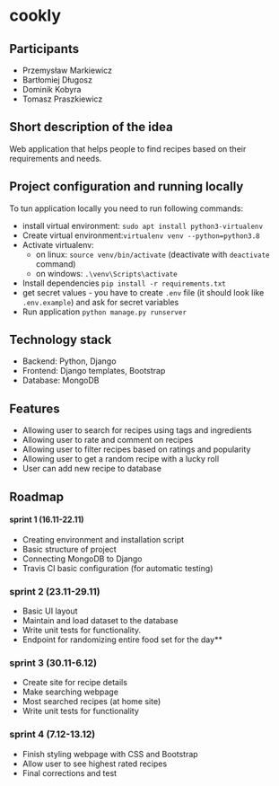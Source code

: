 # **cookly**
## Participants
 * Przemysław Markiewicz
 * Bartłomiej Długosz
 * Dominik Kobyra
 * Tomasz Praszkiewicz
 
 ## Short description of the idea
Web application that helps people to find recipes based on their requirements and needs. 

## Project configuration and running locally
To tun application locally you need to run following commands:
* install virtual environment: `sudo apt install python3-virtualenv`
* Create virtual environment:`virtualenv venv --python=python3.8`
* Activate virtualenv:
    * on linux: `source venv/bin/activate` (deactivate with `deactivate` command)
    * on windows: `.\venv\Scripts\activate`
* Install dependencies `pip install -r requirements.txt`
* get secret values - you have to create `.env` file (it should look like `.env.example`) and ask for secret variables 
* Run application `python manage.py runserver`
## Technology stack
* Backend: Python, Django
* Frontend: Django templates, Bootstrap
* Database: MongoDB
## Features
* Allowing user to search for recipes using tags and ingredients
* Allowing user to rate and comment on recipes
* Allowing user to filter recipes based on ratings and popularity
* Allowing user to get a random recipe with a lucky roll
* User can add new recipe to database
## Roadmap
#### sprint 1 (16.11-22.11)
* Creating environment and installation script
* Basic structure of project
* Connecting MongoDB to Django
* Travis CI basic configuration (for automatic testing)
### sprint 2 (23.11-29.11)
* Basic UI layout
* Maintain and load dataset to the database
* Write unit tests for functionality.
* Endpoint for randomizing entire food set for the day**
### sprint 3 (30.11-6.12)
* Create site for recipe details
* Make searching webpage
* Most searched recipes (at home site)
* Write unit tests for functionality
### sprint 4 (7.12-13.12)
* Finish styling webpage with CSS and Bootstrap
* Allow user to see highest rated recipes
* Final corrections and test


